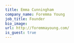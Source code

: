 ```yaml
---
title: Emma Cunningham
company_name: Foremma Young
job_title: Founder
bio_image:
url: http://foremmayoung.com/
is_guest: true
---
```

